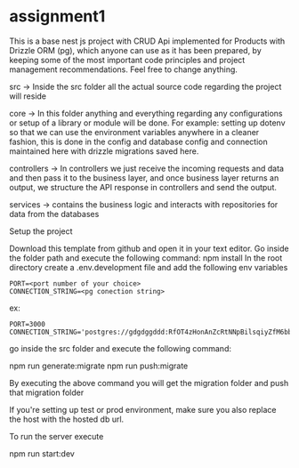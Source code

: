 # assignment1

This is a base nest js  project with CRUD Api implemented for Products with Drizzle ORM (pg), which anyone can use as it has been prepared, by keeping some of the most important code principles and project management recommendations. Feel free to change anything.


src -> Inside the src folder all the actual source code regarding the project will reside


core -> In this folder anything and everything regarding any configurations or setup of a library or module will be done. For example: setting up dotenv so that we can use the environment variables anywhere in a cleaner fashion, this is done in the config and database config and connection maintained here with drizzle migrations saved here.

controllers -> In controllers we just receive the incoming requests and data and then pass it to the business layer, and once business layer returns an output, we structure the API response in controllers and send the output.

services -> contains the business logic and interacts with repositories for data from the databases





Setup the project

Download this template from github and open it in your text editor.
Go inside the folder path and execute the following command:
npm install
In the root directory create a .env.development file and add the following env variables

    PORT=<port number of your choice>
    CONNECTION_STRING=<pg conection string>
ex:

    PORT=3000
    CONNECTION_STRING='postgres://gdgdggddd:RfOT4zHonAnZcRtNNpBilsqiyZfM6bbZ@heyt.db.postgressql.com/gprxubts'

go inside the src folder and execute the following command:

npm run generate:migrate
npm run push:migrate

By executing the above command you will get the migration folder and push that migration folder


If you're setting up test or prod environment, make sure you also replace the host with the hosted db url.

To run the server execute

npm run start:dev

